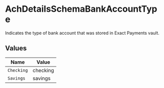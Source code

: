 # AchDetailsSchemaBankAccountType

Indicates the type of bank account that was stored in Exact Payments vault.


## Values

| Name       | Value      |
| ---------- | ---------- |
| `Checking` | checking   |
| `Savings`  | savings    |